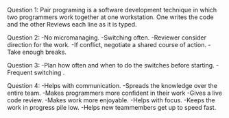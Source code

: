 Question 1:
Pair programing is a software development technique in which two programmers work together at one workstation. One writes the code and the other Reviews each line as it is typed.

Question 2: 
-No micromanaging.
-Switching often.
-Reviewer consider direction for the work.
-If conflict, negotiate a shared course of action.
-Take enough breaks.

Question 3:
-Plan how often and when to do the switches before starting.
-Frequent switching .

Question 4:
-Helps with communication.
-Spreads the knowledge over the entire team.
-Makes programmers more confident in their work
-Gives a live code review.
-Makes work more enjoyable.
-Helps with focus.
-Keeps the work in progress pile low.
-Helps new teammembers get up to speed fast.

